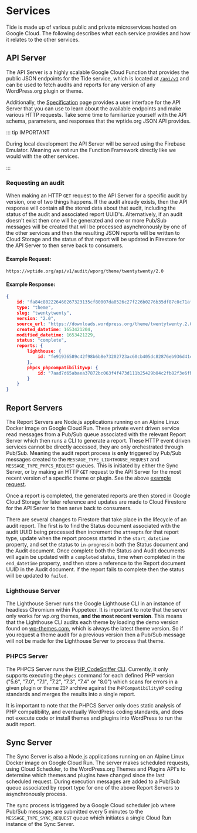 # Services

Tide is made up of various public and private microservices hosted on Google Cloud. The 
following describes what each service provides and how it relates to the other services.

## API Server

The API Server is a highly scalable Google Cloud Function that provides the public JSON 
endpoints for the Tide service, which is located at [`/api/v1`](/api/v1) and can be used to 
fetch audits and reports for any version of any WordPress.org plugin or theme.

Additionally, the [Specification](../specification/README.md) page provides a user interface 
for the API Server that you can use to learn about the available endpoints and make various 
HTTP requests. Take some time to familiarize yourself with the API schema, parameters, and 
responses that the wptide.org JSON API provides.

::: tip IMPORTANT

During local development the API Server will be served using the Firebase Emulator. Meaning 
we not run the Function Framework directly like we would with the other services.

:::

### Requesting an audit

When making an HTTP `GET` request to the API Server for a specific audit by version, one of 
two things happens. If the audit already exists, then the API response will contain all the 
stored data about that audit, including the status of the audit and associated report UUID's. 
Alternatively, if an audit doesn't exist then one will be generated and one or more Pub/Sub 
messages will be created that will be processed asynchronously by one of the other services 
and then the resulting JSON reports will be written to Cloud Storage and the status of that 
report will be updated in Firestore for the API Server to then serve back to consumers.

#### Example Request:

    https://wptide.org/api/v1/audit/wporg/theme/twentytwenty/2.0

#### Example Response:

```json
{
    id: "fa84c802226460267323135cf80007da0526c27f226b0276b35df87c0c71af60",
    type: "theme",
    slug: "twentytwenty",
    version: "2.0",
    source_url: "https://downloads.wordpress.org/theme/twentytwenty.2.0.zip",
    created_datetime: 1653421204,
    modified_datetime: 1653421229,
    status: "complete",
    reports: {
        lighthouse: {
            id: "fe91936589c42f98b6b8e73202723ac60cb405dc82876eb936d41cecf68549cb"
        },
        phpcs_phpcompatibilitywp: {
            id: "7aad7d65abaea37872bc063f4f473d111b25429b04c2fb82f3e6fbc14bc0dac7"
        }
    }
}
```

## Report Servers

The Report Servers are Node.js applications running on an Alpine Linux Docker image on
Google Cloud Run. These private event driven service read messages from a Pub/Sub queue 
associated with the relevant Report Server which then runs a CLI to generate a report. These
HTTP event driven services cannot be directly accessed, they are only orchestrated through
Pub/Sub. Meaning the audit report process is **only** triggered by Pub/Sub messages created
to the `MESSAGE_TYPE_LIGHTHOUSE_REQUEST` and `MESSAGE_TYPE_PHPCS_REQUEST` queues. This is
initiated by either the Sync Server, or by making an HTTP `GET` request to the API Server 
for the most recent version of a specific theme or plugin. See the above 
[example request](./#example-request).

Once a report is completed, the generated reports are then stored in Google Cloud 
Storage for later reference and updates are made to Cloud Firestore for the API Server to 
then serve back to consumers.

There are several changes to Firestore that take place in the lifecycle of an audit report.
The first is to find the Status document associated with the audit UUID being processed then
increment the `attempts` for that report type, update when the report process started in the
`start_datetime` property, and set the status to `in-progress`in both the Status document and
the Audit document. Once complete both the Status and Audit documents will again be updated
with a `completed` status, time when completed in the `end_datetime` property, and then store
a reference to the Report document UUID in the Audit document. If the report fails to
complete then the status will be updated to `failed`.

### Lighthouse Server

The Lighthouse Server runs the Google Lighthouse CLI in an instance of headless Chromium 
within Puppeteer. It is important to note that the server only works for wp.org themes, 
**and the most recent version**. This means that the Lighthouse CLI audits each theme by 
loading the demo version found on [wp-themes.com][themes], which is always the latest theme
version. So if you request a theme audit for a previous version then a Pub/Sub message will
not be made for the Lighthouse Server to process that theme.

### PHPCS Server

The PHPCS Server runs the [PHP_CodeSniffer CLI][phpcs]. Currently, it only supports 
executing the `phpcs` command for each defined PHP version ("5.6", "7.0", "7.1", "7.2", 
"7.3", "7.4" or "8.0") which scans for errors in a given plugin or theme `ZIP` archive 
against the `PHPCompatibilityWP` coding standards and merges the results into a single 
report.

It is important to note that the PHPCS Server only does static analysis of PHP compatibility,
and eventually WordPress coding standards, and does not execute code or install themes and 
plugins into WordPress to run the audit report.

## Sync Server

The Sync Server is also a Node.js applications running on an Alpine Linux Docker image on
Google Cloud Run. The server makes scheduled requests, using Cloud Scheduler, to the 
WordPress.org Themes and Plugins API's to determine which themes and plugins have changed 
since the last scheduled request. During execution messages are added to a Pub/Sub queue 
associated by report type for one of the above Report Servers to asynchronously process.

The sync process is triggered by a Google Cloud scheduler job where Pub/Sub messages are 
submitted every 5 minutes to the `MESSAGE_TYPE_SYNC_REQUEST` queue which initiates a single
Cloud Run instance of the Sync Server.

[themes]: https://wp-themes.com/
[phpcs]: https://github.com/squizlabs/PHP_CodeSniffer
